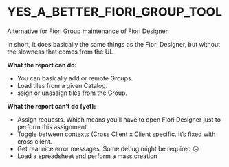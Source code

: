 # YES_A_BETTER_FIORI_GROUP_TOOL
Alternative for Fiori Group maintenance of Fiori Designer

In short, it does basically the same things as the Fiori Designer, but without the slowness that comes from the UI.

__What the report can do:__

* You can basically add or remote Groups.
* Load tiles from a given Catalog.
* ssign or unassign tiles from the Group.

__What the report can’t do (yet):__

* Assign requests. Which means you’ll have to open Fiori Designer just to perform this assignment.
* Toggle between contexts (Cross Client x Client specific. It’s fixed with cross client.
* Get real nice error messages. Some debug might be required ☹
* Load a spreadsheet and perform a mass creation
